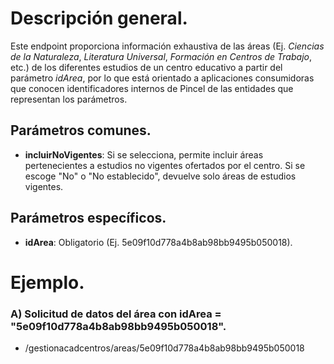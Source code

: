 # Descripción general.

Este endpoint proporciona información exhaustiva de las áreas (Ej. *Ciencias de la Naturaleza*, *Literatura Universal*, *Formación en Centros de Trabajo*, etc.) de los diferentes estudios de un centro educativo a partir del parámetro *idArea*, por lo que está orientado a aplicaciones consumidoras que conocen identificadores internos de Pincel de las entidades que representan los parámetros.

## Parámetros comunes.

* **incluirNoVigentes**: Si se selecciona, permite incluir áreas pertenecientes a estudios no vigentes ofertados por el centro. Si se escoge "No" o "No establecido", devuelve solo áreas de estudios vigentes.

## Parámetros específicos.

* **idArea**: Obligatorio (Ej. 5e09f10d778a4b8ab98bb9495b050018).

# Ejemplo.
### A) Solicitud de datos del área con idArea = "5e09f10d778a4b8ab98bb9495b050018".
* /gestionacadcentros/areas/5e09f10d778a4b8ab98bb9495b050018
